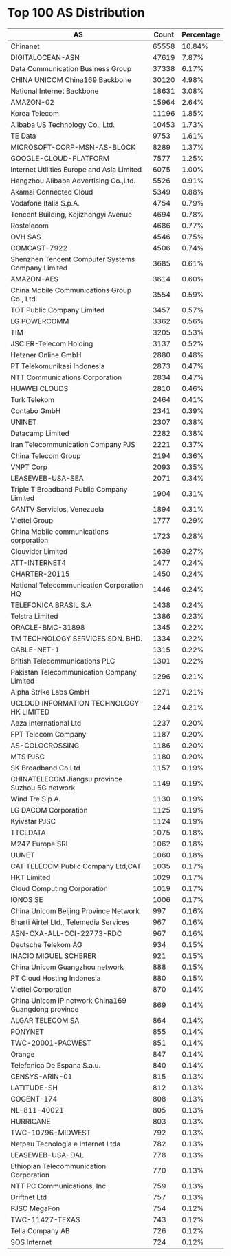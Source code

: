 # Top 100 AS Distribution
| AS | Count | Percentage |
|----|----|----|
| Chinanet | 65558 | 10.84% |
| DIGITALOCEAN-ASN | 47619 | 7.87% |
| Data Communication Business Group | 37338 | 6.17% |
| CHINA UNICOM China169 Backbone | 30120 | 4.98% |
| National Internet Backbone | 18631 | 3.08% |
| AMAZON-02 | 15964 | 2.64% |
| Korea Telecom | 11196 | 1.85% |
| Alibaba US Technology Co., Ltd. | 10453 | 1.73% |
| TE Data | 9753 | 1.61% |
| MICROSOFT-CORP-MSN-AS-BLOCK | 8289 | 1.37% |
| GOOGLE-CLOUD-PLATFORM | 7577 | 1.25% |
| Internet Utilities Europe and Asia Limited | 6075 | 1.00% |
| Hangzhou Alibaba Advertising Co.,Ltd. | 5526 | 0.91% |
| Akamai Connected Cloud | 5349 | 0.88% |
| Vodafone Italia S.p.A. | 4754 | 0.79% |
| Tencent Building, Kejizhongyi Avenue | 4694 | 0.78% |
| Rostelecom | 4686 | 0.77% |
| OVH SAS | 4546 | 0.75% |
| COMCAST-7922 | 4506 | 0.74% |
| Shenzhen Tencent Computer Systems Company Limited | 3685 | 0.61% |
| AMAZON-AES | 3614 | 0.60% |
| China Mobile Communications Group Co., Ltd. | 3554 | 0.59% |
| TOT Public Company Limited | 3457 | 0.57% |
| LG POWERCOMM | 3362 | 0.56% |
| TIM | 3205 | 0.53% |
| JSC ER-Telecom Holding | 3137 | 0.52% |
| Hetzner Online GmbH | 2880 | 0.48% |
| PT Telekomunikasi Indonesia | 2873 | 0.47% |
| NTT Communications Corporation | 2834 | 0.47% |
| HUAWEI CLOUDS | 2810 | 0.46% |
| Turk Telekom | 2464 | 0.41% |
| Contabo GmbH | 2341 | 0.39% |
| UNINET | 2307 | 0.38% |
| Datacamp Limited | 2282 | 0.38% |
| Iran Telecommunication Company PJS | 2221 | 0.37% |
| China Telecom Group | 2194 | 0.36% |
| VNPT Corp | 2093 | 0.35% |
| LEASEWEB-USA-SEA | 2071 | 0.34% |
| Triple T Broadband Public Company Limited | 1904 | 0.31% |
| CANTV Servicios, Venezuela | 1894 | 0.31% |
| Viettel Group | 1777 | 0.29% |
| China Mobile communications corporation | 1723 | 0.28% |
| Clouvider Limited | 1639 | 0.27% |
| ATT-INTERNET4 | 1477 | 0.24% |
| CHARTER-20115 | 1450 | 0.24% |
| National Telecommunication Corporation HQ | 1446 | 0.24% |
| TELEFONICA BRASIL S.A | 1438 | 0.24% |
| Telstra Limited | 1386 | 0.23% |
| ORACLE-BMC-31898 | 1345 | 0.22% |
| TM TECHNOLOGY SERVICES SDN. BHD. | 1334 | 0.22% |
| CABLE-NET-1 | 1315 | 0.22% |
| British Telecommunications PLC | 1301 | 0.22% |
| Pakistan Telecommunication Company Limited | 1296 | 0.21% |
| Alpha Strike Labs GmbH | 1271 | 0.21% |
| UCLOUD INFORMATION TECHNOLOGY HK LIMITED | 1244 | 0.21% |
| Aeza International Ltd | 1237 | 0.20% |
| FPT Telecom Company | 1187 | 0.20% |
| AS-COLOCROSSING | 1186 | 0.20% |
| MTS PJSC | 1180 | 0.20% |
| SK Broadband Co Ltd | 1157 | 0.19% |
| CHINATELECOM Jiangsu province Suzhou 5G network | 1149 | 0.19% |
| Wind Tre S.p.A. | 1130 | 0.19% |
| LG DACOM Corporation | 1125 | 0.19% |
| Kyivstar PJSC | 1124 | 0.19% |
| TTCLDATA | 1075 | 0.18% |
| M247 Europe SRL | 1062 | 0.18% |
| UUNET | 1060 | 0.18% |
| CAT TELECOM Public Company Ltd,CAT | 1035 | 0.17% |
| HKT Limited | 1029 | 0.17% |
| Cloud Computing Corporation | 1019 | 0.17% |
| IONOS SE | 1006 | 0.17% |
| China Unicom Beijing Province Network | 997 | 0.16% |
| Bharti Airtel Ltd., Telemedia Services | 967 | 0.16% |
| ASN-CXA-ALL-CCI-22773-RDC | 967 | 0.16% |
| Deutsche Telekom AG | 934 | 0.15% |
| INACIO MIGUEL SCHERER | 921 | 0.15% |
| China Unicom Guangzhou network | 888 | 0.15% |
| PT Cloud Hosting Indonesia | 880 | 0.15% |
| Viettel Corporation | 870 | 0.14% |
| China Unicom IP network China169 Guangdong province | 869 | 0.14% |
| ALGAR TELECOM SA | 864 | 0.14% |
| PONYNET | 855 | 0.14% |
| TWC-20001-PACWEST | 851 | 0.14% |
| Orange | 847 | 0.14% |
| Telefonica De Espana S.a.u. | 840 | 0.14% |
| CENSYS-ARIN-01 | 815 | 0.13% |
| LATITUDE-SH | 812 | 0.13% |
| COGENT-174 | 808 | 0.13% |
| NL-811-40021 | 805 | 0.13% |
| HURRICANE | 803 | 0.13% |
| TWC-10796-MIDWEST | 792 | 0.13% |
| Netpeu Tecnologia e Internet Ltda | 782 | 0.13% |
| LEASEWEB-USA-DAL | 778 | 0.13% |
| Ethiopian Telecommunication Corporation | 770 | 0.13% |
| NTT PC Communications, Inc. | 759 | 0.13% |
| Driftnet Ltd | 757 | 0.13% |
| PJSC MegaFon | 754 | 0.12% |
| TWC-11427-TEXAS | 743 | 0.12% |
| Telia Company AB | 726 | 0.12% |
| SOS Internet | 724 | 0.12% |
